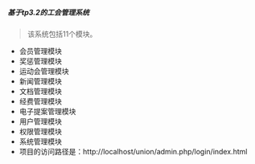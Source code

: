 ﻿##### 基于tp3.2的工会管理系统
> 该系统包括11个模块。
- 会员管理模块
- 奖惩管理模块
- 运动会管理模块
- 新闻管理模块
- 文档管理模块
- 经费管理模块
- 电子提案管理模块
- 用户管理模块
- 权限管理模块
- 系统管理模块
- 项目的访问路径是：http://localhost/union/admin.php/login/index.html